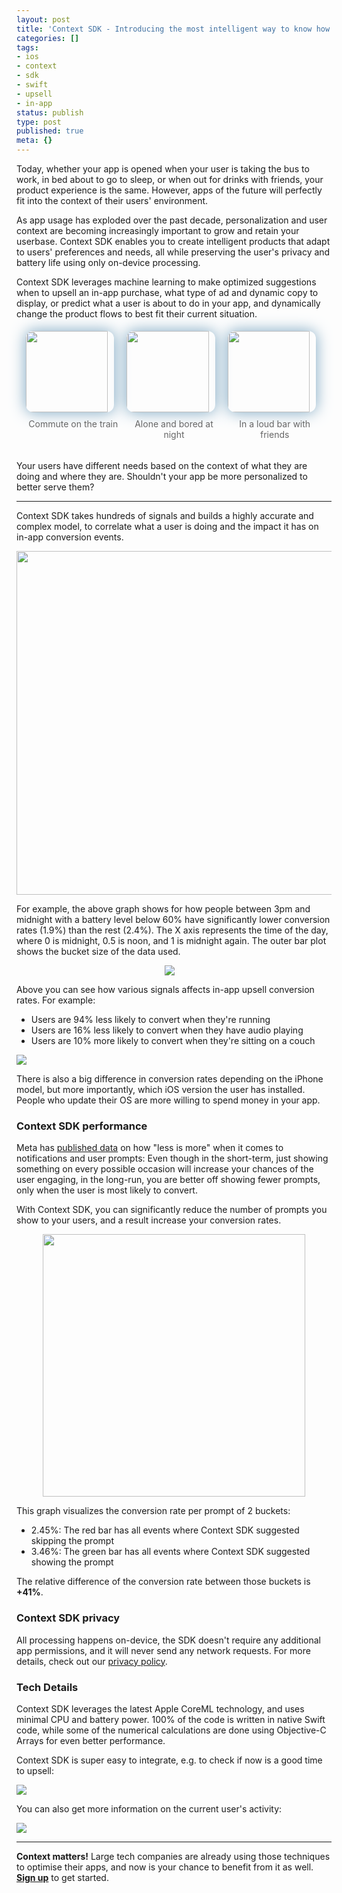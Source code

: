 ```yaml
---
layout: post
title: 'Context SDK - Introducing the most intelligent way to know how and when to monetize your user'
categories: []
tags:
- ios
- context
- sdk
- swift
- upsell
- in-app
status: publish
type: post
published: true
meta: {}
---
```


Today, whether your app is opened when your user is taking the bus to work, in bed about to go to sleep, or when out for drinks with friends, your product experience is the same. However, apps of the future will perfectly fit into the context of their users' environment.

As app usage has exploded over the past decade, personalization and user context are becoming increasingly important to grow and retain your userbase. Context SDK enables you to create intelligent products that adapt to users' preferences and needs, all while preserving the user's privacy and battery life using only on-device processing.

Context SDK leverages machine learning to make optimized suggestions when to upsell an in-app purchase, what type of ad and dynamic copy to display, or predict what a user is about to do in your app, and dynamically change the product flows to best fit their current situation.

<div id="context-grid">
    <div class="context-grid-row">
        <div class="context-grid-column">
            <img src="https://krausefx.com/assets/posts/context-sdk/pexels-ketut-subiyanto-4559756.jpg" width="200" />
            <p>Commute on the train</p>
        </div>
        <div class="context-grid-column">
            <img src="https://krausefx.com/assets/posts/context-sdk/pexels-mikotoraw-photographer-3367850.jpg" width="200" />
            <p>Alone and bored at night</p>
        </div>
        <div class="context-grid-column">
            <img src="https://krausefx.com/assets/posts/context-sdk/pexels-ketut-subiyanto-5055180.jpg" width="200" />
            <p>In a loud bar with friends</p>
        </div>
    </div>
</div>

Your users have different needs based on the context of what they are doing and where they are. Shouldn't your app be more personalized to better serve them?

----

Context SDK takes hundreds of signals and builds a highly accurate and complex model, to correlate what a user is doing and the impact it has on in-app conversion events.

<div align="center"><img src="https://krausefx.com/assets/posts/context-sdk/graphs-density_map.png" style="max-width: 100%; width: 550px;"></div>

For example, the above graph shows for how people between 3pm and midnight with a battery level below 60% have significantly lower conversion rates (1.9%) than the rest (2.4%). The X axis represents the time of the day, where 0 is midnight, 0.5 is noon, and 1 is midnight again. The outer bar plot shows the bucket size of the data used.

<div align="center"><img src="https://krausefx.com/assets/posts/context-sdk/graphs-signals.png" style="max-width: calc(100% + 30px); margin-left: -15px;"></div>

Above you can see how various signals affects in-app upsell conversion rates. For example:

- Users are 94% less likely to convert when they're running
- Users are 16% less likely to convert when they have audio playing
- Users are 10% more likely to convert when they're sitting on a couch

<img src="https://krausefx.com/assets/posts/context-sdk/devices-graph.png" />

There is also a big difference in conversion rates depending on the iPhone model, but more importantly, which iOS version the user has installed. People who update their OS are more willing to spend money in your app.


### Context SDK performance

Meta has [published data](https://medium.com/@AnalyticsAtMeta/notifications-why-less-is-more-how-facebook-has-been-increasing-both-user-satisfaction-and-app-9463f7325e7d) on how "less is more" when it comes to notifications and user prompts: Even though in the short-term, just showing something on every possible occasion will increase your chances of the user engaging, in the long-run, you are better off showing fewer prompts, only when the user is most likely to convert.


With Context SDK, you can significantly reduce the number of prompts you show to your users, and a result increase your conversion rates.

<div align="center"><img src="https://krausefx.com/assets/posts/context-sdk/graphs-conversion.png" style="max-width: 100%; width: 420px;" /></div>

This graph visualizes the conversion rate per prompt of 2 buckets:

- 2.45%: The red bar has all events where Context SDK suggested skipping the prompt
- 3.46%: The green bar has all events where Context SDK suggested showing the prompt

The relative difference of the conversion rate between those buckets is **+41%**.

### Context SDK privacy
All processing happens on-device, the SDK doesn't require any additional app permissions, and it will never send any network requests. For more details, check out our [privacy policy](https://contextsdk.com/privacy).

### Tech Details

Context SDK leverages the latest Apple CoreML technology, and uses minimal CPU and battery power. 100% of the code is written in native Swift code, while some of the numerical calculations are done using Objective-C Arrays for even better performance.

Context SDK is super easy to integrate, e.g. to check if now is a good time to upsell:

<img src="https://krausefx.com/assets/posts/context-sdk/code-sample-1.png" style="max-width: 80%;" />

You can also get more information on the current user's activity:

<img src="https://krausefx.com/assets/posts/context-sdk/code-sample-2.png" style="max-width: 90%;" />

--- 

**Context matters!** Large tech companies are already using those techniques to optimise their apps, and now is your chance to benefit from it as well. **[Sign up](https://contextsdk.com)** to get started.

<style type="text/css">
  #context-grid>div {
      display: flex;
      flex-wrap: wrap;
      justify-content: center;
  }
  
  #context-grid>div>div {
      flex: 0 0 30%;
      padding: 5px;
  }
  
  #context-grid>div>div>img {
      height: 130px;
      border-radius: 12px;
      box-shadow: 0 0 25px 0px #7aa5c1;
      object-fit: cover;
  }
  
  @media only screen and (min-width: 520px) {
      #context-grid>div>div>img {
          width: calc(100% - 10px);
      }
  }
  
  #context-grid>div>div>p {
      text-align: center;
      margin-top: 10px;
      font-size: 14px;
      color: #666;
  }
</style>

